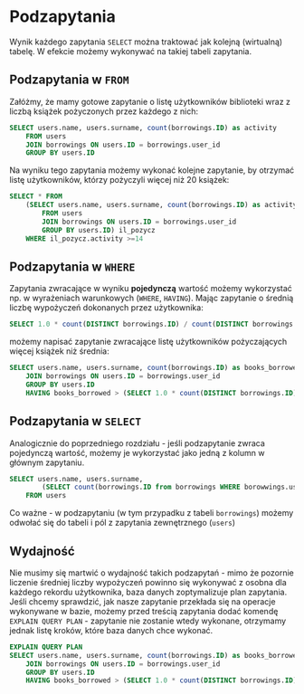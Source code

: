 # Podzapytania

Wynik każdego zapytania `SELECT` można traktować jak kolejną (wirtualną) tabelę. W efekcie możemy wykonywać na takiej tabeli zapytania.

## Podzapytania w `FROM`

Załóżmy, że mamy gotowe zapytanie o listę użytkowników biblioteki wraz z liczbą książek pożyczonych przez każdego z nich:

```SQL
SELECT users.name, users.surname, count(borrowings.ID) as activity
    FROM users
    JOIN borrowings ON users.ID = borrowings.user_id
    GROUP BY users.ID
```

Na wyniku tego zapytania możemy wykonać kolejne zapytanie, by otrzymać listę użytkowników, którzy pożyczyli więcej niż 20 książek:

```SQL
SELECT * FROM
    (SELECT users.name, users.surname, count(borrowings.ID) as activity
        FROM users
        JOIN borrowings ON users.ID = borrowings.user_id
        GROUP BY users.ID) il_pozycz
    WHERE il_pozycz.activity >=14
```

## Podzapytania w `WHERE`

Zapytania zwracające w wyniku **pojedynczą** wartość możemy wykorzystać np. w wyrażeniach warunkowych (`WHERE`, `HAVING`). Mając zapytanie o średnią liczbę wypożyczeń dokonanych przez użytkownika:

```SQL
SELECT 1.0 * count(DISTINCT borrowings.ID) / count(DISTINCT borrowings.user_id) FROM borrowings
```

możemy napisać zapytanie zwracające listę użytkowników pożyczających więcej książek niż średnia:

```SQL
SELECT users.name, users.surname, count(borrowings.ID) as books_borrowed FROM users
    JOIN borrowings ON users.ID = borrowings.user_id
    GROUP BY users.ID
    HAVING books_borrowed > (SELECT 1.0 * count(DISTINCT borrowings.ID) / count(DISTINCT borrowings.user_id) FROM borrowings)
```

## Podzapytania w `SELECT`

Analogicznie do poprzedniego rozdziału - jeśli podzapytanie zwraca pojedynczą wartość, możemy je wykorzystać jako jedną z kolumn w głównym zapytaniu.

```SQL
SELECT users.name, users.surname,
        (SELECT count(borrowings.ID from borrowings WHERE borowwings.user_id = users.ID)) as books
    FROM users
```

Co ważne - w podzapytaniu (w tym przypadku z tabeli `borrowings`) możemy odwołać się do tabeli i pól z zapytania zewnętrznego (`users`)

## Wydajność

Nie musimy się martwić o wydajność takich podzapytań - mimo że pozornie liczenie średniej liczby wypożyczeń powinno się wykonywać z osobna dla każdego rekordu użytkownika, baza danych zoptymalizuje plan zapytania. Jeśli chcemy sprawdzić, jak nasze zapytanie przekłada się na operacje wykonywane w bazie, możemy przed treścią zapytania dodać komendę `EXPLAIN QUERY PLAN` - zapytanie nie zostanie wtedy wykonane, otrzymamy jednak listę kroków, które baza danych chce wykonać.

```SQL
EXPLAIN QUERY PLAN
SELECT users.name, users.surname, count(borrowings.ID) as books_borrowed FROM users
    JOIN borrowings ON users.ID = borrowings.user_id
    GROUP BY users.ID
    HAVING books_borrowed > (SELECT 1.0 * count(DISTINCT borrowings.ID) / count(DISTINCT borrowings.user_id) FROM borrowings)
```
